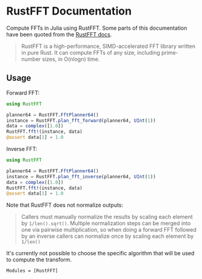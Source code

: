 # RustFFT Documentation

Compute FFTs in Julia using RustFFT. Some parts of this documentation have been quoted from the [RustFFT docs](https://docs.rs/rustfft/latest/rustfft/).

> RustFFT is a high-performance, SIMD-accelerated FFT library written in pure Rust. It can compute FFTs of any size, including prime-number sizes, in O(nlogn) time.

## Usage

Forward FFT:

```julia
using RustFFT

planner64 = RustFFT.FftPlanner64()
instance = RustFFT.plan_fft_forward(planner64, UInt(1))
data = complex([1.0])
RustFFT.fft!(instance, data)
@assert data[1] ≈ 1.0
```

Inverse FFT:

```julia
using RustFFT

planner64 = RustFFT.FftPlanner64()
instance = RustFFT.plan_fft_inverse(planner64, UInt(1))
data = complex([1.0])
RustFFT.fft!(instance, data)
@assert data[1] ≈ 1.0
```

Note that RustFFT does not normalize outputs:

> Callers must manually normalize the results by scaling each element by `1/len().sqrt()`. Multiple normalization steps can be merged into one via pairwise multiplication, so when doing a forward FFT followed by an inverse callers can normalize once by scaling each element by `1/len()`

It's currently not possible to choose the specific algorithm that will be used to compute the transform.

```@autodocs
Modules = [RustFFT]
```
